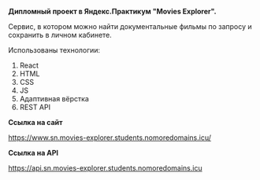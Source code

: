 **Дипломный проект в Яндекс.Практикум "Movies Explorer".**

Сервис, в котором можно найти документальные фильмы по запросу и сохранить в личном кабинете.

Использованы технологии:
1. React
2. HTML
3. CSS
4. JS
5. Адаптивная вёрстка
6. REST API

**Ссылка на сайт**

https://www.sn.movies-explorer.students.nomoredomains.icu/

**Ссылка на API**

https://api.sn.movies-explorer.students.nomoredomains.icu

